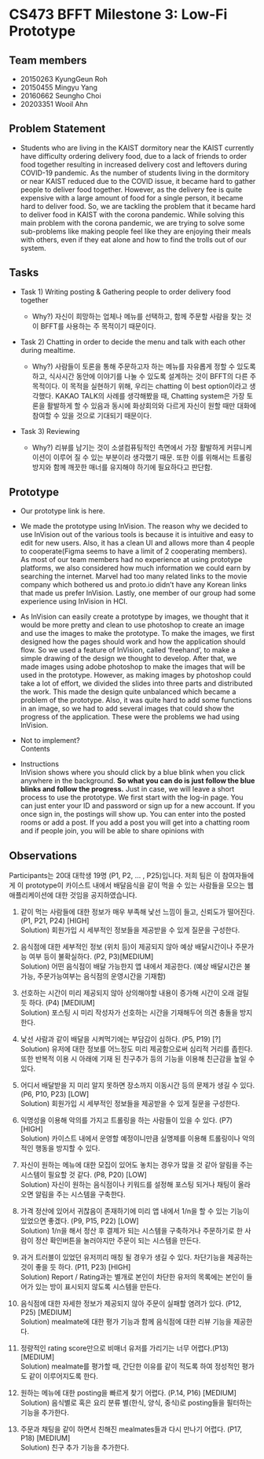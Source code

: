 # CS473 BFFT Milestone 3: Low-Fi Prototype


## Team members
- 20150263 KyungGeun Roh
- 20150455 Mingyu Yang
- 20160662 Seungho Choi
- 20203351 Wooil Ahn


## Problem Statement
-  Students who are living in the KAIST dormitory near the KAIST currently have difficulty ordering delivery food, due to a lack of friends to order food together resulting in increased delivery cost and leftovers during COVID-19 pandemic. As the number of students living in the dormitory or near KAIST reduced due to the COVID issue, it became hard to gather people to deliver food together. However, as the delivery fee is quite expensive with a large amount of food for a single person, it became hard to deliver food. So, we are tackling the problem that it became hard to deliver food in KAIST with the corona pandemic. While solving this main problem with the corona pandemic, we are trying to solve some sub-problems like making people feel like they are enjoying their meals with others, even if they eat alone and how to find the trolls out of our system.


## Tasks

- Task 1) Writing posting & Gathering people to order delivery food together
  - Why?) 자신이 희망하는 업체나 메뉴를 선택하고, 함께 주문할 사람을 찾는 것이 BFFT를 사용하는 주 목적이기 때문이다.
     
- Task 2) Chatting in order to decide the menu and talk with each other during mealtime.
  - Why?) 사람들이 토론을 통해 주문하고자 하는 메뉴를 자유롭게 정할 수 있도록 하고, 식사시간 동안에 이야기를 나눌 수 있도록 설계하는 것이 BFFT의 다른 주 목적이다. 이 목적을 실현하기 위해, 우리는 chatting 이 best option이라고 생각했다. KAKAO TALK의 사례를 생각해봤을 때, Chatting system은 가장 토론을 활발하게 할 수 있음과 동시에 화상회의와 다르게 자신이 원할 때만 대화에 참여할 수 있을 것으로 기대되기 때문이다.

- Task 3) Reviewing
  - Why?) 리뷰를 남기는 것이 소셜컴퓨팅적인 측면에서 가장 활발하게 커뮤니케이션이 이루어 질 수 있는 부분이라 생각했기 때문. 또한 이를 위해서는 트롤링 방지와 함께 깨끗한 매너를 유지해야 하기에 필요하다고 판단함.


## Prototype
- Our prototype link is here.


- We made the prototype using InVision. The reason why we decided to use InVision out of the various tools is because it is intuitive and easy to edit for new users. Also, it has a clean UI and allows more than 4 people to cooperate(Figma seems to have a limit of 2 cooperating members). As most of our team members had no experience at using prototype platforms, we also considered how much information we could earn by searching the internet. Marvel had too many related links to the movie company which bothered us and proto.io didn’t have any Korean links that made us prefer InVision. Lastly, one member of our group had some experience using InVision in HCI.

- As InVision can easily create a prototype by images, we thought that it would be more pretty and clean to use photoshop to create an image and use the images to make the prototype. To make the images, we first designed how the pages should work and how the application should flow. So we used a feature of InVision, called ‘freehand’, to make a simple drawing of the design we thought to develop. After that, we made images using adobe photoshop to make the images that will be used in the prototype. However, as making images by photoshop could take a lot of effort, we divided the slides into three parts and distributed the work. This made the design quite unbalanced which became a problem of the prototype. Also, it was quite hard to add some functions in an image, so we had to add several images that could show the progress of the application. These were the problems we had using InVision.


- Not to implement?  
    Contents


- Instructions  
    InVision shows where you should click by a blue blink when you click anywhere in the background. **So what you can do is just follow the blue blinks and follow the progress.**  Just in case, we will leave a short process to use the prototype. We first start with the log-in page. You can just enter your ID and password or sign up for a new account. If you once sign in, the postings will show up. You can enter into the posted rooms or add a post. If you add a post you will get into a chatting room and if people join, you will be able to share opinions with 


## Observations

Participants는 20대 대학생 19명 (P1, P2, … , P25)입니다. 저희 팀은 이 참여자들에게 이 prototype이 카이스트 내에서 배달음식을 같이 먹을 수 있는 사람들을 모으는 웹 애플리케이션에 대한 것임을 공지하였습니다.

1. 같이 먹는 사람들에 대한 정보가 매우 부족해 낯선 느낌이 들고, 신뢰도가 떨어진다. (P1, P21, P24) [HIGH]  
    Solution) 회원가입 시 세부적인 정보들을 제공받을 수 있게 질문을 구성한다.
    
    
2. 음식점에 대한 세부적인 정보 (위치 등)이 제공되지 않아 예상 배달시간이나 주문가능 여부 등이 불확실하다. (P2, P3)[MEDIUM]  
    Solution) 어떤 음식점이 배달 가능한지 앱 내에서 제공한다. (예상 배달시간은 불가능, 주문가능여부는 음식점의 운영시간을 기재함)
    
    
3. 선호하는 시간이 미리 제공되지 않아 상의해야할 내용이 증가해 시간이 오래 걸릴 듯 하다. (P4) [MEDIUM]  
    Solution) 포스팅 시 미리 작성자가 선호하는 시간을 기재해두어 의견 충돌을 방지한다.


4. 낯선 사람과 같이 배달을 시켜먹기에는 부담감이 심하다. (P5, P19) [?]  
    Solution) 유저에 대한 정보를 어느정도 미리 제공함으로써 심리적 거리를 좁힌다. 또한 반복적 이용 시 아래에 기재 된 친구추가 등의 기능을 이용해 친근감을 높일 수 있다.


5. 어디서 배달받을 지 미리 알지 못하면 장소까지 이동시간 등의 문제가 생길 수 있다.  (P6, P10, P23) [LOW]  
    Solution) 회원가입 시 세부적인 정보들을 제공받을 수 있게 질문을 구성한다.


6. 익명성을 이용해 악의를 가지고 트롤링을 하는 사람들이 있을 수 있다. (P7) [HIGH]  
    Solution) 카이스트 내에서 운영할 예정이니만큼 실명제를 이용해 트롤링이나 악의적인 행동을 방지할 수 있다.
    
    
7. 자신이 원하는 메뉴에 대한 모집이 있어도 놓치는 경우가 많을 것 같아 알림을 주는 시스템이 필요할 것 같다. (P8, P20) [LOW]  
    Solution) 자신이 원하는 음식점이나 키워드를 설정해 포스팅 되거나 채팅이 올라오면 알림을 주는 시스템을 구축한다.


8. 가격 정산에 있어서 귀찮음이 존재하기에 미리 앱 내에서 1/n을 할 수 있는 기능이 있었으면 좋겠다. (P9, P15, P22) [LOW]  
    Solution) 1/n을 해서 정산 후 결제가 되는 시스템을 구축하거나 주문하기로 한 사람이 정산 확인버튼을 눌러야지만 주문이 되는 시스템을 만든다.  


9. 과거 트러블이 있었던 유저끼리 매칭 될 경우가 생길 수 있다. 차단기능을 제공하는 것이 좋을 듯 하다. (P11, P23) [HIGH]  
    Solution) Report / Rating과는 별개로 본인이 차단한 유저의 목록에는 본인이 들어가 있는 방이 표시되지 않도록 시스템을 만든다.  


10. 음식점에 대한 자세한 정보가 제공되지 않아 주문이 실패할 염려가 있다. (P12, P25) [MEDIUM]  
    Solution) mealmate에 대한 평가 기능과 함께 음식점에 대한 리뷰 기능을 제공한다.  
    
    
11. 정량적인 rating score만으로 비매너 유저를 가리기는 너무 어렵다.(P13) [MEDIUM]  
    Solution) mealmate를 평가할 때, 간단한 이유를 같이 적도록 하여 정성적인 평가도 같이 이루어지도록 한다.  
    
    
12. 원하는 메뉴에 대한 posting을 빠르게 찾기 어렵다. (P.14, P16) [MEDIUM]  
    Solution) 음식별로 혹은 요리 분류 별(한식, 양식, 중식)로  posting들을 필터하는 기능을 추가한다.  
    
    
13. 주문과 채팅을 같이 하면서 친해진 mealmates들과 다시 만나기 어렵다. (P17, P18) [MEDIUM]  
    Solution) 친구 추가 기능을 추가한다.  
